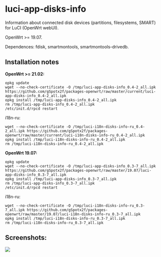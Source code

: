 # luci-app-disks-info
Information about connected disk devices (partitions, filesystems, SMART) for LuCI (OpenWrt webUI).

OpenWrt >= 19.07.

Dependences: fdisk, smartmontools, smartmontools-drivedb.

## Installation notes

**OpenWrt >= 21.02:**

    opkg update
    wget --no-check-certificate -O /tmp/luci-app-disks-info_0.4-2_all.ipk https://github.com/gSpotx2f/packages-openwrt/raw/master/current/luci-app-disks-info_0.4-2_all.ipk
    opkg install /tmp/luci-app-disks-info_0.4-2_all.ipk
    rm /tmp/luci-app-disks-info_0.4-2_all.ipk
    /etc/init.d/rpcd restart

i18n-ru:

    wget --no-check-certificate -O /tmp/luci-i18n-disks-info-ru_0.4-2_all.ipk https://github.com/gSpotx2f/packages-openwrt/raw/master/current/luci-i18n-disks-info-ru_0.4-2_all.ipk
    opkg install /tmp/luci-i18n-disks-info-ru_0.4-2_all.ipk
    rm /tmp/luci-i18n-disks-info-ru_0.4-2_all.ipk

**OpenWrt 19.07:**

    opkg update
    wget --no-check-certificate -O /tmp/luci-app-disks-info_0.3-7_all.ipk https://github.com/gSpotx2f/packages-openwrt/raw/master/19.07/luci-app-disks-info_0.3-7_all.ipk
    opkg install /tmp/luci-app-disks-info_0.3-7_all.ipk
    rm /tmp/luci-app-disks-info_0.3-7_all.ipk
    /etc/init.d/rpcd restart

i18n-ru:

    wget --no-check-certificate -O /tmp/luci-i18n-disks-info-ru_0.3-7_all.ipk https://github.com/gSpotx2f/packages-openwrt/raw/master/19.07/luci-i18n-disks-info-ru_0.3-7_all.ipk
    opkg install /tmp/luci-i18n-disks-info-ru_0.3-7_all.ipk
    rm /tmp/luci-i18n-disks-info-ru_0.3-7_all.ipk

## Screenshots:

![](https://github.com/gSpotx2f/luci-app-disks-info/blob/master/screenshots/01.jpg)
